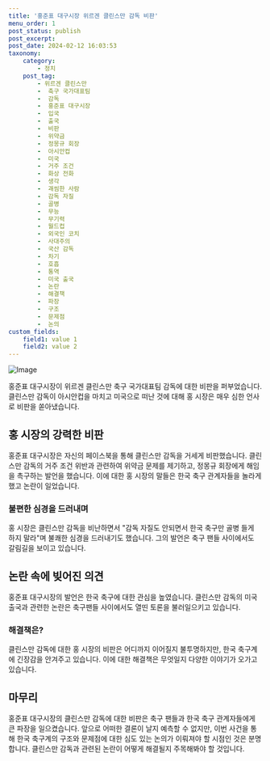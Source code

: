 ```yaml
---
title: '홍준표 대구시장 위르겐 클린스만 감독 비판'
menu_order: 1
post_status: publish
post_excerpt: 
post_date: 2024-02-12 16:03:53
taxonomy:
    category:
        - 정치
    post_tag:
        - 위르겐 클린스만
        -  축구 국가대표팀
        -  감독
        -  홍준표 대구시장
        -  입국
        -  출국
        -  비판
        -  위약금
        -  정몽규 회장
        -  아시안컵
        -  미국
        -  거주 조건
        -  화상 전화
        -  생각
        -  괘씸한 사람
        -  감독 자질
        -  골병
        -  무능
        -  무기력
        -  월드컵
        -  외국인 코치
        -  사대주의
        -  국산 감독
        -  차기
        -  호흡
        -  통역
        -  미국 출국
        -  논란
        -  해결책
        -  파장
        -  구조
        -  문제점
        -  논의
custom_fields:
    field1: value 1
    field2: value 2
---
```


![Image](https://imgnews.pstatic.net/image/057/2024/02/12/0001798752_001_20240212112901138.png?type=w647)

홍준표 대구시장이 위르겐 클린스만 축구 국가대표팀 감독에 대한 비판을 퍼부었습니다. 클린스만 감독이 아시안컵을 마치고 미국으로 떠난 것에 대해 홍 시장은 매우 심한 언사로 비판을 쏟아냈습니다.
## 홍 시장의 강력한 비판
홍준표 대구시장은 자신의 페이스북을 통해 클린스만 감독을 거세게 비판했습니다. 클린스만 감독의 거주 조건 위반과 관련하여 위약금 문제를 제기하고, 정몽규 회장에게 해임을 촉구하는 발언을 했습니다. 이에 대한 홍 시장의 말들은 한국 축구 관계자들을 놀라게 했고 논란이 일었습니다.
### 불편한 심경을 드러내며
홍 시장은 클린스만 감독을 비난하면서 "감독 자질도 안되면서 한국 축구만 골병 들게 하지 말라"며 불쾌한 심경을 드러내기도 했습니다. 그의 발언은 축구 팬들 사이에서도 갈림길을 보이고 있습니다.
## 논란 속에 빚어진 의견
홍준표 대구시장의 발언은 한국 축구에 대한 관심을 높였습니다. 클린스만 감독의 미국 출국과 관련한 논란은 축구팬들 사이에서도 열띤 토론을 불러일으키고 있습니다.
### 해결책은?
클린스만 감독에 대한 홍 시장의 비판은 어디까지 이어질지 불투명하지만, 한국 축구계에 긴장감을 안겨주고 있습니다. 이에 대한 해결책은 무엇일지 다양한 이야기가 오가고 있습니다.
## 마무리
홍준표 대구시장의 클린스만 감독에 대한 비판은 축구 팬들과 한국 축구 관계자들에게 큰 파장을 일으켰습니다. 앞으로 어떠한 결론이 날지 예측할 수 없지만, 이번 사건을 통해 한국 축구계의 구조와 문제점에 대한 심도 있는 논의가 이뤄져야 할 시점인 것은 분명합니다. 클린스만 감독과 관련된 논란이 어떻게 해결될지 주목해봐야 할 것입니다.
